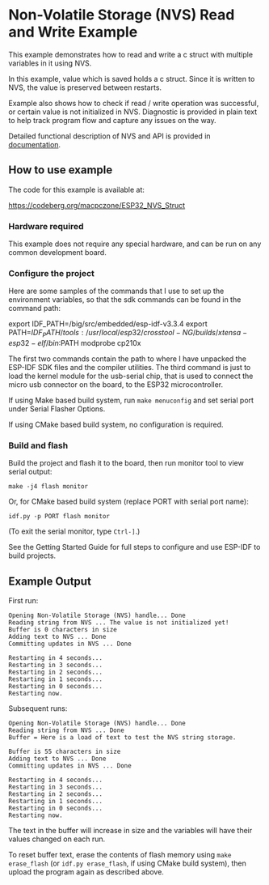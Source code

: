 # Non-Volatile Storage (NVS) Read and Write Example

This example demonstrates how to read and write a c struct with multiple variables in it using NVS.

In this example, value which is saved holds a c struct. Since it is written to NVS, the value is preserved between restarts.

Example also shows how to check if read / write operation was successful, or certain value is not initialized in NVS. Diagnostic is provided in plain text to help track program flow and capture any issues on the way.

Detailed functional description of NVS and API is provided in [documentation](https://docs.espressif.com/projects/esp-idf/en/latest/api-reference/storage/nvs_flash.html).

## How to use example

The code for this example is available at:

https://codeberg.org/macpczone/ESP32_NVS_Struct

### Hardware required

This example does not require any special hardware, and can be run on any common development board.

### Configure the project

Here are some samples of the commands that I use to set up the environment variables, so that the sdk commands can be found in the command path:

export IDF_PATH=/big/src/embedded/esp-idf-v3.3.4
export PATH=${IDF_PATH}/tools:/usr/local/esp32/crosstool-NG/builds/xtensa-esp32-elf/bin:$PATH
modprobe cp210x

The first two commands contain the path to where I have unpacked the ESP-IDF SDK files and the compiler utilities. The third command is just to load the kernel module for the usb-serial chip, that is used to connect the micro usb connector on the board, to the ESP32 microcontroller.

If using Make based build system, run `make menuconfig` and set serial port under Serial Flasher Options.

If using CMake based build system, no configuration is required.

### Build and flash

Build the project and flash it to the board, then run monitor tool to view serial output:

```
make -j4 flash monitor
```

Or, for CMake based build system (replace PORT with serial port name):

```
idf.py -p PORT flash monitor
```

(To exit the serial monitor, type ``Ctrl-]``.)

See the Getting Started Guide for full steps to configure and use ESP-IDF to build projects.

## Example Output

First run:
```
Opening Non-Volatile Storage (NVS) handle... Done
Reading string from NVS ... The value is not initialized yet!
Buffer is 0 characters in size
Adding text to NVS ... Done
Committing updates in NVS ... Done

Restarting in 4 seconds...
Restarting in 3 seconds...
Restarting in 2 seconds...
Restarting in 1 seconds...
Restarting in 0 seconds...
Restarting now.
```

Subsequent runs:

```
Opening Non-Volatile Storage (NVS) handle... Done
Reading string from NVS ... Done
Buffer = Here is a load of text to test the NVS string storage. 

Buffer is 55 characters in size
Adding text to NVS ... Done
Committing updates in NVS ... Done

Restarting in 4 seconds...
Restarting in 3 seconds...
Restarting in 2 seconds...
Restarting in 1 seconds...
Restarting in 0 seconds...
Restarting now.
```

The text in the buffer will increase in size and the variables will have their values changed on each run.

To reset buffer text, erase the contents of flash memory using `make erase_flash` (or `idf.py erase_flash`, if using CMake build system), then upload the program again as described above.

